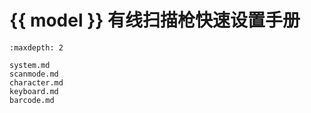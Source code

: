 # {{ model }} 有线扫描枪快速设置手册


```{toctree}
:maxdepth: 2

system.md
scanmode.md
character.md
keyboard.md
barcode.md
```
